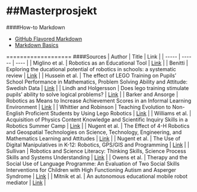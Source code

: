 ##Masterprosjekt
===================
####How-to Markdown
* [GitHub Flavored Markdown](https://help.github.com/articles/github-flavored-markdown)
* [Markdown Basics](https://help.github.com/articles/markdown-basics)

===================
####Sources
| Author | Title | Link |
| ----- | ------ | ---- |
| Miglino et al. | Robotics as an Educational Tool | [Link](http://citeseerx.ist.psu.edu/viewdoc/download?doi=10.1.1.33.9601&rep=rep1&type=pdf) |
| Benitti | Exploring the ducational potential of robotics in schools: a systematic review | [Link](http://www.sciencedirect.com/science/article/pii/S0360131511002508) |
| Hussein et al. | The effect of LEGO Training on Pupils’ School Performance in Mathematics, Problem Solving Ability and Attitude: Swedish Data | [Link](http://www.ifets.info/journals/9_3/16.pdf) |
| Lindh and Holgersson | Does lego training stimulate pupils’ ability to solve logical problems? | [Link]() |
| Barker and Ansorge | Robotics	as	Means	to	Increase Achievement	Scores	in	an	Informal Learning	Environment | [Link](http://files.eric.ed.gov/fulltext/EJ768878.pdf) |
| Whittier and Robinson | Teaching Evolution to Non-English Proficient Students by Using Lego Robotics | [Link](http://www.jstor.org/discover/10.2307/41406087?uid=31420&uid=3738744&uid=2134&uid=2&uid=70&uid=31419&uid=3&uid=5909240&uid=67&uid=62&sid=21103477602357) |
| Williams et al. | Acquisition	of	Physics	Content	Knowledge	and	Scientific	Inquiry	Skills	in	a	Robotics Summer	Camp | [Link](http://files.eric.ed.gov/fulltext/EJ826076.pdf) |
| Nugent et al. | The Effect of 4-H Robotics and Geospatial Technologies on Science, Technology, Engineering, and Mathematics Learning and Attitudes | [Link](http://www.editlib.org/p/28433/) |
| Nugent et al. | The Use of Digital Manipulatives in K-12: Robotics, GPS/GIS and Programming | [Link](http://ieeexplore.ieee.org/stamp/stamp.jsp?tp=&arnumber=5350828) |
| Sullivan | Robotics and Science Literacy: Thinking Skills, Science Process Skills and Systems Understanding | [Link](http://onlinelibrary.wiley.com/doi/10.1002/tea.20238/pdf) |
| Owens et al. | Therapy and the Social Use of Language Programme: An Evaluation of Two Social Skills Interventions for Children with High Functioning Autism and Asperger Syndrome | [Link](http://download.springer.com/static/pdf/364/art%253A10.1007%252Fs10803-008-0590-6.pdf?auth66=1392976450_aab9ed908b970179b7adf2117b42bfa2&ext=.pdf) |
| Mitnik et al. | An autonomous educational mobile robot mediator | [Link](http://download.springer.com/static/pdf/224/art%253A10.1007%252Fs10514-008-9101-z.pdf?auth66=1392976519_eeccc3c7af687e53ed259405d32d0e5c&ext=.pdf) |
